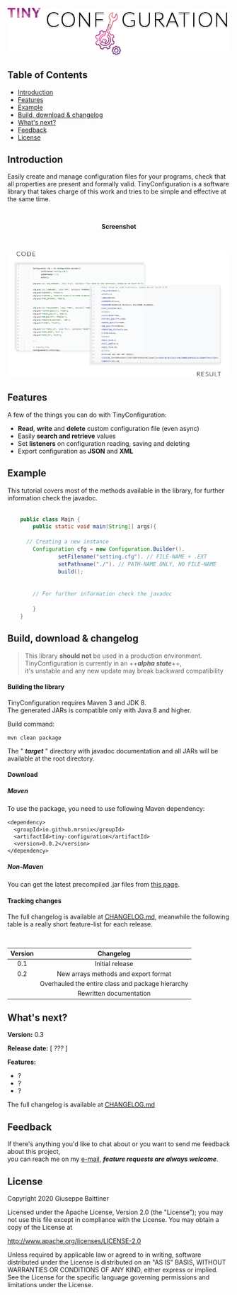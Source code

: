 <p align="center">
    <img alt="Logo" src="./img/TinyConfiguration.png">
</p>

## Table of Contents
- [Introduction](#introduction)
- [Features](#features)
- [Example](#example)
- [Build, download & changelog](#build-download--changelog)
- [What's next?](#whats-next)
- [Feedback](#feedback)
- [License](#license)

## Introduction
Easily create and manage configuration files for your programs, 
check that all properties are present and formally valid. 
TinyConfiguration is a software library that takes charge of this work 
and tries to be simple and effective at the same time.

<br>

<p align="center">
    <b>Screenshot</b>
</p>

<br>

<p align="center">
    <img src="./img/TinyConfiguration%20-%20Sample.png" alt="TinyConfiguration sample">
</p>

## Features
A few of the things you can do with TinyConfiguration:

* **Read**, **write** and **delete** custom configuration file (even async)
* Easily **search and retrieve** values
* Set **listeners** on configuration reading, saving and deleting
* Export configuration as **JSON** and **XML**

## Example

This tutorial covers most of the methods available in the library, 
for further information check the javadoc.

````java

    public class Main {
        public static void main(String[] args){
        
      // Creating a new instance
        Configuration cfg = new Configuration.Builder().
                setFilename("setting.cfg"). // FILE-NAME + .EXT
                setPathname("./"). // PATH-NAME ONLY, NO FILE-NAME
                build();


        // For further information check the javadoc

        }
    }
````

## Build, download & changelog

>This library **should not** be used in a production environment.  
>TinyConfiguration is currently in an ++***alpha state***++,  
>it's unstable and any new update may break backward compatibility

#### Building the library
TinyConfiguration requires Maven 3 and JDK 8.<br>
The generated JARs is compatible only with Java 8 and higher.

Build command:

````
mvn clean package
````

The " ***target*** " directory with javadoc documentation 
and all JARs will be available at the root directory.

#### Download

##### Maven

To use the package, you need to use following Maven dependency:

````
<dependency>
  <groupId>io.github.mrsnix</groupId>
  <artifactId>tiny-configuration</artifactId>
  <version>0.0.2</version>
</dependency>
````

##### Non-Maven

You can get the latest precompiled .jar files 
from [this page](https://github.com/MrSnix/TinyConfiguration/releases).


#### Tracking changes

The full changelog is available at [CHANGELOG.md](CHANGELOG.md),
meanwhile the following table is a really short feature-list for each
release.

<br>

| Version |                      Changelog                           |
|:-------:|:--------------------------------------------------------:|
|   0.1   |                   Initial release                        |
|   0.2   |         New arrays methods and export format             |
|         |    Overhauled the entire class and package hierarchy     |
|         |                Rewritten documentation                   |

## What's next?

**Version:** 0.3

**Release date:** [ *???* ]

**Features:**

- ?
- ?
- ?

The full changelog is available at [CHANGELOG.md](CHANGELOG.md)

## Feedback
If there's anything you'd like to chat about or 
you want to send me feedback about this project,  
you can reach me on my [e-mail](mailto:baittiner.giuseppe.dev@gmail.com), 
***feature requests are always welcome***.

## License
Copyright 2020 Giuseppe Baittiner

Licensed under the Apache License, Version 2.0 (the "License"); you may not use this file except in compliance with the License. You may obtain a copy of the License at

<http://www.apache.org/licenses/LICENSE-2.0>

Unless required by applicable law or agreed to in writing, software distributed under the License is distributed on an "AS IS" BASIS, WITHOUT WARRANTIES OR CONDITIONS OF ANY KIND, either express or implied. See the License for the specific language governing permissions and limitations under the License.
